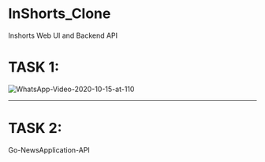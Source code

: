 # InShorts_Clone
Inshorts Web UI and Backend API


# TASK 1: #

![WhatsApp-Video-2020-10-15-at-110](https://user-images.githubusercontent.com/45727065/96082820-8fe87380-0ed9-11eb-9613-87cd9709723a.gif)
___
 
# TASK 2: #
Go-NewsApplication-API
